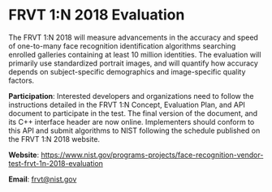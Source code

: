 # FRVT 1:N 2018 Evaluation
The FRVT 1:N 2018 will measure advancements in the accuracy and speed of one-to-many face recognition identification algorithms searching enrolled galleries containing at least 10 million identities. The evaluation will primarily use standardized portrait images, and will quantify how accuracy depends on subject-specific demographics and image-specific quality factors.

**Participation**: Interested developers and organizations need to follow the instructions detailed in the FRVT 1:N Concept, Evaluation Plan, and API document to participate in the test. The final version of the document, and its C++ interface header are now online. Implementers should conform to this API and submit algorithms to NIST following the schedule published on the FRVT 1:N 2018 website.

**Website**: https://www.nist.gov/programs-projects/face-recognition-vendor-test-frvt-1n-2018-evaluation

**Email**: frvt@nist.gov
